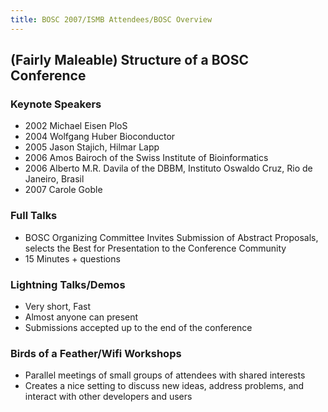 ```yaml
---
title: BOSC 2007/ISMB Attendees/BOSC Overview
---
```


(Fairly Maleable) Structure of a BOSC Conference
------------------------------------------------

### Keynote Speakers

-   2002 Michael Eisen PloS
-   2004 Wolfgang Huber Bioconductor
-   2005 Jason Stajich, Hilmar Lapp
-   2006 Amos Bairoch of the Swiss Institute of Bioinformatics
-   2006 Alberto M.R. Davila of the DBBM, Instituto Oswaldo Cruz, Rio de
    Janeiro, Brasil
-   2007 Carole Goble

### Full Talks

-   BOSC Organizing Committee Invites Submission of Abstract Proposals,
    selects the Best for Presentation to the Conference Community
-   15 Minutes + questions

### Lightning Talks/Demos

-   Very short, Fast
-   Almost anyone can present
-   Submissions accepted up to the end of the conference

### Birds of a Feather/Wifi Workshops

-   Parallel meetings of small groups of attendees with shared interests
-   Creates a nice setting to discuss new ideas, address problems, and
    interact with other developers and users

